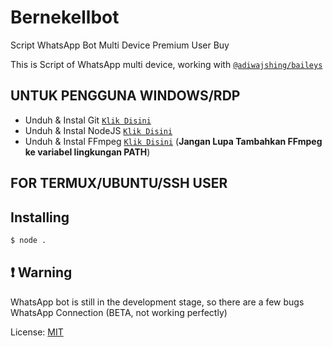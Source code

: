 # Bernekellbot
Script WhatsApp Bot Multi Device Premium User Buy

This is Script of WhatsApp multi device, working with [`@adiwajshing/baileys`](https://github.com/adiwajshing/baileys-md)

## UNTUK PENGGUNA WINDOWS/RDP

* Unduh & Instal Git [`Klik Disini`](https://git-scm.com/downloads)
* Unduh & Instal NodeJS [`Klik Disini`](https://nodejs.org/en/download)
* Unduh & Instal FFmpeg [`Klik Disini`](https://ffmpeg.org/download.html) (**Jangan Lupa Tambahkan FFmpeg ke variabel lingkungan PATH**)

## FOR TERMUX/UBUNTU/SSH USER

## Installing
```bash
$ node .
```

## ❗ Warning
WhatsApp bot is still in the development stage, so there are a few bugs
WhatsApp Connection (BETA, not working perfectly)


License: [MIT](https://en.wikipedia.org/wiki/MIT_License)
